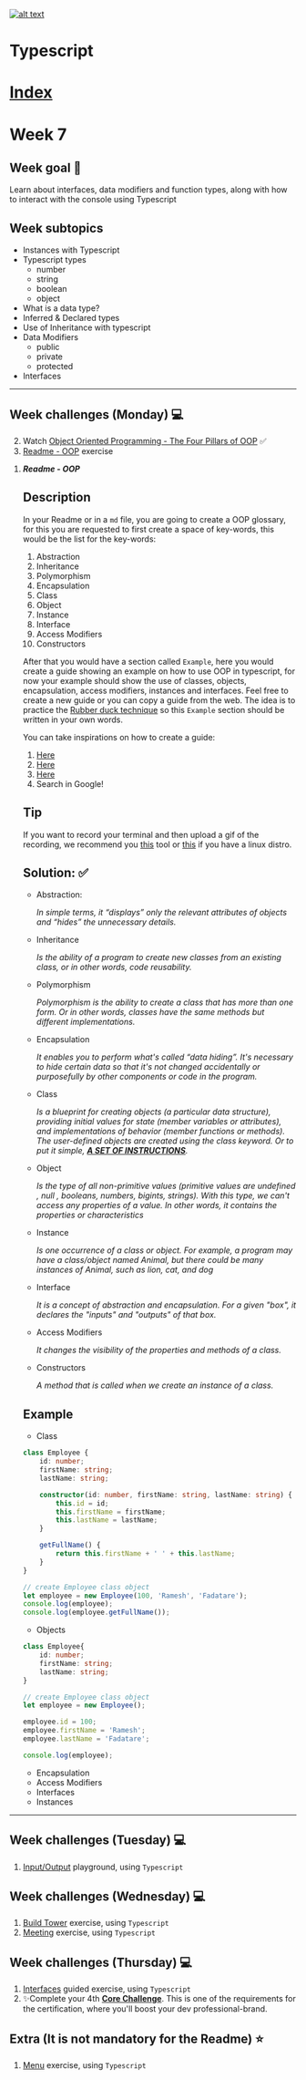 <a href="https://www.core-code.io/">

![alt text](https://uploads-ssl.webflow.com/5eb2f56932c3562feab232e3/5f73550d00249e7e96c9f3de_Logo.png "corecodeio")

</a>

# Typescript

# [Index](/README.md)

# Week 7

## Week goal 🏁

<p>Learn about interfaces, data modifiers and function types, along with how to interact with the console using Typescript</p>

## Week subtopics

- Instances with Typescript
- Typescript types
  - number
  - string
  - boolean
  - object
- What is a data type?
- Inferred & Declared types
- Use of Inheritance with typescript
- Data Modifiers
  - public
  - private
  - protected
- Interfaces

***
## Week challenges (Monday) 💻

2. Watch [Object Oriented Programming - The Four Pillars of OOP](https://www.youtube.com/watch?v=1ONhXmQuWP8) ✅
3. [Readme - OOP](https://github.com/corecodeio/devguide-fundamentals-2022-03/tree/main/src/technologies/2022/week07/exercises/e01/desc) exercise

<ol>

<li><strong><i>Readme - OOP</i></strong></li>

## Description

In your Readme or in a `md` file, you are going to create a OOP glossary, for this you are requested to first create a space of key-words, this would be the list for the key-words:

1. Abstraction
2. Inheritance
3. Polymorphism
4. Encapsulation
5. Class
6. Object
7. Instance
8. Interface
9. Access Modifiers
10. Constructors

After that you would have a section called `Example`, here you would create a guide showing an example on how to use OOP in typescript, for now your example should show the use of classes, objects, encapsulation, access modifiers, instances and interfaces. Feel free to create a new guide or you can copy a guide from the web. The idea is to practice the [Rubber duck technique](https://www.linkedin.com/pulse/talk-duck-christina-cece-geijer) so this `Example` section should be written in your own words.

You can take inspirations on how to create a guide:

1. [Here](https://serokell.io/blog/why-typescript)
2. [Here](https://ultimatecourses.com/blog/typescript-interfaces-vs-types)
3. [Here](https://blog.learncodeonline.in/introduction-to-typescript)
4. Search in Google!

## Tip

If you want to record your terminal and then upload a gif of the recording, we recommend you [this](https://www.screentogif.com/) tool or [this](https://github.com/phw/peek) if you have a linux distro.

## Solution: ✅ 

<ul>
<li>Abstraction:</li> <p><i>In simple terms, it “displays” only the relevant attributes of objects and “hides” the unnecessary details.</i></p>
<li>Inheritance</li><p><i>Is the ability of a program to create new classes from an existing class, or in other words, code reusability.</i></p>
<li>Polymorphism</li><p><i>Polymorphism is the ability to create a class that has more than one form. Or in other words, classes have the same methods but different implementations.</i></p>
<li>Encapsulation</li><p><i>It enables you to perform what's called “data hiding”. It's necessary to hide certain data so that it's not changed accidentally or purposefully by other components or code in the program.</i></p>
<li>Class</li><p><i>Is a blueprint for creating objects (a particular data structure), providing initial values for state (member variables or attributes), and implementations of behavior (member functions or methods). The user-defined objects are created using the class keyword. Or to put it simple, <strong style="text-transform:uppercase"><u>a set of instructions</u></strong>.</i></p>
<li>Object</li><p><i>Is the type of all non-primitive values (primitive values are undefined , null , booleans, numbers, bigints, strings). With this type, we can't access any properties of a value. In other words, it contains the properties or characteristics</i></p>
<li>Instance</li><p><i> Is one occurrence of a class or object. For example, a program may have a class/object named Animal, but there could be many instances of Animal, such as lion, cat, and dog</i></p>
<li>Interface</li><p><i>It is a concept of abstraction and encapsulation. For a given "box", it declares the "inputs" and "outputs" of that box. </i></p>
<li>Access Modifiers</li><p><i>It changes the visibility of the properties and methods of a class.</i></p>
<li>Constructors</li><p><i>A method that is called when we create an instance of a class.</i></p>
</ul>

## Example

- Class  
```ts
class Employee {
    id: number;
    firstName: string;
    lastName: string;

    constructor(id: number, firstName: string, lastName: string) {
        this.id = id;
        this.firstName = firstName;
        this.lastName = lastName;
    }

    getFullName() {
        return this.firstName + ' ' + this.lastName;
    }
}

// create Employee class object
let employee = new Employee(100, 'Ramesh', 'Fadatare');
console.log(employee);
console.log(employee.getFullName());
```
- Objects
```ts
class Employee{
    id: number;
    firstName: string;
    lastName: string;
}

// create Employee class object
let employee = new Employee();

employee.id = 100;
employee.firstName = 'Ramesh';
employee.lastName = 'Fadatare';

console.log(employee);
```
- Encapsulation
- Access Modifiers
- Interfaces
- Instances

</ol>


***
## Week challenges (Tuesday) 💻

1. [Input/Output](./exercises/e00/desc) playground, using `Typescript`

<!--
2. [Movies](./exercises/e03/desc) exercise, using `Typescript`
-->

## Week challenges (Wednesday) 💻

1. [Build Tower](./exercises/e04/desc) exercise, using `Typescript`
2. [Meeting](./exercises/e05/desc) exercise, using `Typescript`

## Week challenges (Thursday) 💻

1. [Interfaces](https://docs.microsoft.com/en-us/learn/modules/typescript-implement-interfaces/) guided exercise, using `Typescript`
2. ✨Complete your 4th [**Core Challenge**](https://corecode.notion.site/Earn-your-SCRUM-certificate-8d9d0d40abaa4ee18c77c5a2cc1929b8). This is one of the requirements for the certification, where you'll boost your dev professional-brand.

## Extra (It is not mandatory for the Readme) ⭐

1. [Menu](./exercises/e02/desc) exercise, using `Typescript`
